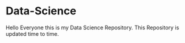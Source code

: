 # Data-Science

Hello Everyone this is my Data Science Repository.
This Repository is updated time to time.
